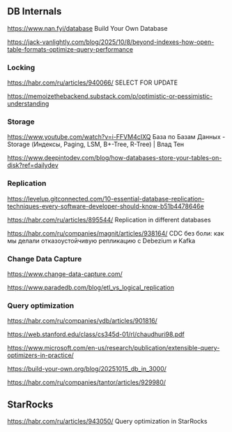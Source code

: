 ## DB Internals

<https://www.nan.fyi/database> Build Your Own Database

https://jack-vanlightly.com/blog/2025/10/8/beyond-indexes-how-open-table-formats-optimize-query-performance

### Locking

https://habr.com/ru/articles/940066/ SELECT FOR UPDATE

https://memoizethebackend.substack.com/p/optimistic-or-pessimistic-understanding

### Storage
https://www.youtube.com/watch?v=i-FFVM4cIXQ База по Базам Данных - Storage (Индексы, Paging, LSM, B+-Tree, R-Tree) | Влад Тен 

https://www.deepintodev.com/blog/how-databases-store-your-tables-on-disk?ref=dailydev

### Replication
https://levelup.gitconnected.com/10-essential-database-replication-techniques-every-software-developer-should-know-b51b4478646e 

https://habr.com/ru/articles/895544/ Replication in different databases

https://habr.com/ru/companies/magnit/articles/938164/ CDC без боли: как мы делали отказоустойчивую репликацию с Debezium и Kafka

### Change Data Capture

https://www.change-data-capture.com/

https://www.paradedb.com/blog/etl_vs_logical_replication

### Query optimization

https://habr.com/ru/companies/ydb/articles/901816/

https://web.stanford.edu/class/cs345d-01/rl/chaudhuri98.pdf

https://www.microsoft.com/en-us/research/publication/extensible-query-optimizers-in-practice/

https://build-your-own.org/blog/20251015_db_in_3000/


https://habr.com/ru/companies/tantor/articles/929980/

## StarRocks

https://habr.com/ru/articles/943050/  Query optimization in StarRocks


